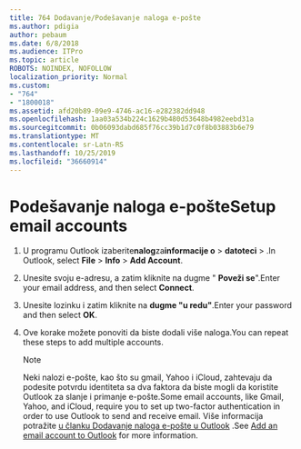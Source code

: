 ```yaml
---
title: 764 Dodavanje/Podešavanje naloga e-pošte
ms.author: pdigia
author: pebaum
ms.date: 6/8/2018
ms.audience: ITPro
ms.topic: article
ROBOTS: NOINDEX, NOFOLLOW
localization_priority: Normal
ms.custom:
- "764"
- "1800018"
ms.assetid: afd20b89-09e9-4746-ac16-e282382dd948
ms.openlocfilehash: 1aa03a534b224c1629b480d53648b4982eebd31a
ms.sourcegitcommit: 0b06093dabd685f76cc39b1d7c0f8b03883b6e79
ms.translationtype: MT
ms.contentlocale: sr-Latn-RS
ms.lasthandoff: 10/25/2019
ms.locfileid: "36660914"
---
```

# <a name="setup-email-accounts"></a><span data-ttu-id="f7ac7-102">Podešavanje naloga e-pošte</span><span class="sxs-lookup"><span data-stu-id="f7ac7-102">Setup email accounts</span></span>

1. <span data-ttu-id="f7ac7-103">U programu Outlook izaberite**nalog**za**informacije o** >  **datoteci** > .</span><span class="sxs-lookup"><span data-stu-id="f7ac7-103">In Outlook, select **File** > **Info** > **Add Account**.</span></span>

2. <span data-ttu-id="f7ac7-104">Unesite svoju e-adresu, a zatim kliknite na dugme " **Poveži se**".</span><span class="sxs-lookup"><span data-stu-id="f7ac7-104">Enter your email address, and then select **Connect**.</span></span>

3. <span data-ttu-id="f7ac7-105">Unesite lozinku i zatim kliknite na **dugme "u redu"**.</span><span class="sxs-lookup"><span data-stu-id="f7ac7-105">Enter your password and then select **OK**.</span></span>

4. <span data-ttu-id="f7ac7-106">Ove korake možete ponoviti da biste dodali više naloga.</span><span class="sxs-lookup"><span data-stu-id="f7ac7-106">You can repeat these steps to add multiple accounts.</span></span>

    > [!NOTE]
    > <span data-ttu-id="f7ac7-107">Neki nalozi e-pošte, kao što su gmail, Yahoo i iCloud, zahtevaju da podesite potvrdu identiteta sa dva faktora da biste mogli da koristite Outlook za slanje i primanje e-pošte.</span><span class="sxs-lookup"><span data-stu-id="f7ac7-107">Some email accounts, like Gmail, Yahoo, and iCloud, require you to set up two-factor authentication in order to use Outlook to send and receive email.</span></span> <span data-ttu-id="f7ac7-108">Više informacija potražite [u članku Dodavanje naloga e-pošte u Outlook](https://support.office.com/article/6e27792a-9267-4aa4-8bb6-c84ef146101b.aspx) .</span><span class="sxs-lookup"><span data-stu-id="f7ac7-108">See [Add an email account to Outlook](https://support.office.com/article/6e27792a-9267-4aa4-8bb6-c84ef146101b.aspx) for more information.</span></span>
  